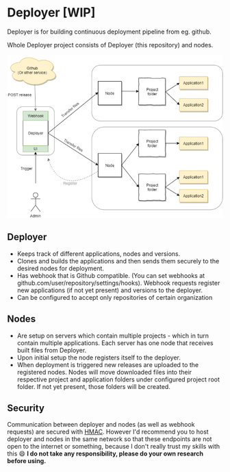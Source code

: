 # Deployer [WIP]

Deployer is for building continuous deployment pipeline from eg. github.

Whole Deployer project consists of Deployer (this repository) and nodes.

![diagram](docs/images/diagram.png)

## Deployer

- Keeps track of different applications, nodes and versions.
- Clones and builds the applications and then sends them securely to the desired nodes for deployment.
- Has webhook that is Github compatible. (You can set webhooks at github.com/user/repository/settings/hooks).
Webhook requests register new applications (if not yet present) and versions to the deployer.
- Can be configured to accept only repositories of certain organization

## Nodes

- Are setup on servers which contain multiple projects - which in turn contain multiple applications. Each server has one node that receives built files from Deployer.
- Upon initial setup the node registers itself to the deployer.
- When deployment is triggered new releases are uploaded to the registered nodes. Nodes will move downloaded files into their respective project and application folders under configured project root folder.
If not yet present, those folders will be created.

## Security

Communication between deployer and nodes (as well as webhook requests) are secured with [HMAC](https://en.wikipedia.org/wiki/HMAC).
However I'd recommend you to host deployer and nodes in the same network so that these endpoints are not open to the internet or something, because I don't really trust my skills with this :smile:
**I do not take any responsibility, please do your own research before using.**
